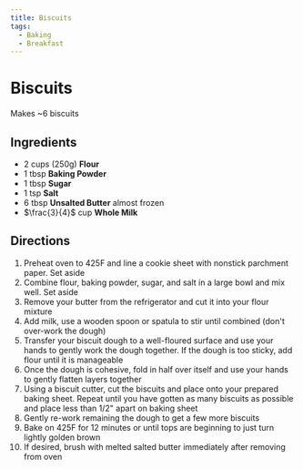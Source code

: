 ```yaml
---
title: Biscuits
tags:
  - Baking
  - Breakfast
---
```


# Biscuits
Makes ~6 biscuits

## Ingredients
- 2 cups (250g) **Flour**
- 1 tbsp **Baking Powder**
- 1 tbsp **Sugar**
- 1 tsp **Salt**
- 6 tbsp **Unsalted Butter** almost frozen
- $\frac{3}{4}$ cup **Whole Milk**

## Directions
1. Preheat oven to 425F and line a cookie sheet with nonstick parchment paper. Set aside
2. Combine flour, baking powder, sugar, and salt in a large bowl and mix well. Set aside
3. Remove your butter from the refrigerator and cut it into your flour mixture
4. Add milk, use a wooden spoon or spatula to stir until combined (don't over-work the dough)
5. Transfer your biscuit dough to a well-floured surface and use your hands to gently work the dough together. If the dough is too sticky, add flour until it is manageable
6. Once the dough is cohesive, fold in half over itself and use your hands to gently flatten layers together
7. Using a biscuit cutter, cut the biscuits and place onto your prepared baking sheet. Repeat until you have gotten as many biscuits as possible and place less than 1/2" apart on baking sheet
8. Gently re-work remaining the dough to get a few more biscuits
9. Bake on 425F for 12 minutes or until tops are beginning to just turn lightly golden brown
10. If desired, brush with melted salted butter immediately after removing from oven
